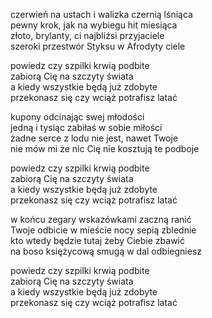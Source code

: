 czerwień na ustach i walizka czernią lśniąca  
pewny krok, jak na wybiegu hit miesiąca  
złoto, brylanty, ci najbliźsi przyjaciele  
szeroki przestwór Styksu w Afrodyty ciele  
  
powiedz czy szpilki krwią podbite  
zabiorą Cię na szczyty świata  
a kiedy wszystkie będą już zdobyte  
przekonasz się czy wciąż potrafisz latać  
  
kupony odcinając swej młodości  
jedną i tysiąc zabiłaś w sobie miłości  
żadne serce z lodu nie jest, nawet Twoje  
nie mów mi że nic Cię nie kosztują te podboje  
  
powiedz czy szpilki krwią podbite  
zabiorą Cię na szczyty świata  
a kiedy wszystkie będą już zdobyte  
przekonasz się czy wciąż potrafisz latać  
  
w końcu zegary wskazówkami zaczną ranić  
Twoje odbicie w mieście nocy sepią zblednie  
kto wtedy będzie tutaj żeby Ciebie zbawić  
na boso księżycową smugą w dal odbiegniesz  
  
powiedz czy szpilki krwią podbite  
zabiorą Cię na szczyty świata  
a kiedy wszystkie będą już zdobyte  
przekonasz się czy wciąż potrafisz latać  